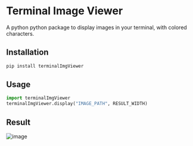 # Terminal Image Viewer
A python python package to display images in your terminal, with colored characters.
## Installation
```bash
pip install terminalImgViewer
```
## Usage
```python
import terminalImgViewer
terminalImgViewer.display("IMAGE_PATH", RESULT_WIDTH)
```
## Result
![image](https://github.com/judemont/terminalImgViewer/assets/96385330/194e6693-fa22-46b0-bc36-4f69e24510ef)
